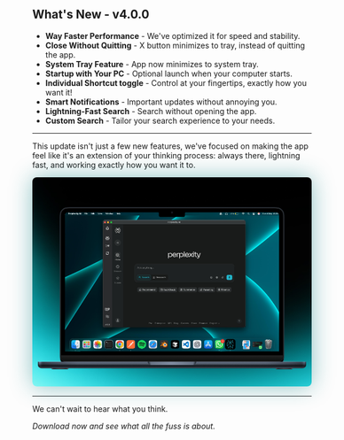 ## What's New - v4.0.0

- **Way Faster Performance** - We've optimized it for speed and stability.
- **Close Without Quitting** - X button minimizes to tray, instead of quitting the app.
- **System Tray Feature** - App now minimizes to system tray.
- **Startup with Your PC** - Optional launch when your computer starts.
- **Individual Shortcut toggle** - Control at your fingertips, exactly how you want it!
- **Smart Notifications** - Important updates without annoying you.
- **Lightning-Fast Search** - Search without opening the app.
- **Custom Search** - Tailor your search experience to your needs.

---

This update isn't just a few new features, we've focused on making the app feel like it's an extension of your thinking process: always there, lightning fast, and working exactly how you want it to.

<div align="center">
  <img src="https://raw.githubusercontent.com/inulute/perplexity-ai-app/main/assets/screenshots/perplexity_app.png" alt="App Screenshot" style="border-radius: 8px; box-shadow: 0 0 40px rgba(18, 131, 134, 0.47);">

</div>

---
We can't wait to hear what you think.

*Download now and see what all the fuss is about.*